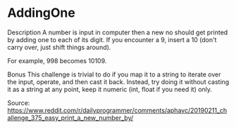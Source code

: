# AddingOne

Description
A number is input in computer then a new no should get printed by adding one to each of its digit. If you encounter a 9, insert a 10 (don't carry over, just shift things around).

For example, 998 becomes 10109.

Bonus
This challenge is trivial to do if you map it to a string to iterate over the input, operate, and then cast it back. Instead, try doing it without casting it as a string at any point, keep it numeric (int, float if you need it) only.

Source: 
https://www.reddit.com/r/dailyprogrammer/comments/aphavc/20190211_challenge_375_easy_print_a_new_number_by/
